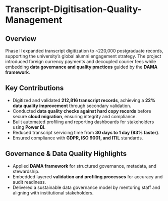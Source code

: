 # Transcript-Digitisation-Quality-Management  

## Overview  
Phase II expanded transcript digitization to ~220,000 postgraduate records, supporting the university’s global alumni engagement strategy. The project introduced foreign currency payments and decoupled courier fees while embedding **data governance and quality practices** guided by the **DAMA framework**.  

## Key Contributions  
- Digitized and validated **212,816 transcript records**, achieving a **22% data quality improvement** through secondary validation.  
- Conducted **data quality checks against hard copy records** before secure **cloud migration**, ensuring integrity and compliance.  
- Built automated profiling and reporting dashboards for stakeholders using **Power BI**.  
- Reduced transcript servicing time from **30 days to 1 day (93% faster)**.  
- Ensured compliance with **GDPR, ISO 9001, and ITIL** standards.  

## Governance & Data Quality Highlights  
- Applied **DAMA framework** for structured governance, metadata, and stewardship.  
- Embedded layered **validation and profiling processes** for accuracy and audit readiness.  
- Delivered a sustainable data governance model by mentoring staff and aligning with institutional stakeholders.  
